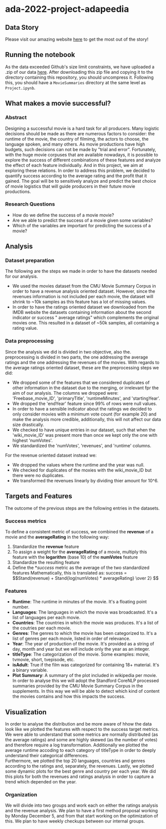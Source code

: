 # ada-2022-project-adapeedia

## Data Story
Please visit our amazing website [here](https://faraldospau.wixsite.com/adapeedia) to get the most out of the story!

## Running the notebook
As the data exceeded Github's size limit constraints, we have uploaded a .zip of our data [here](https://drive.google.com/file/d/1JnCBDjjLFgyH-aWAudfuxixdQzEAczms/view?usp=sharing). After downloading this zip file and copying it to the directory containing this repository, you should uncompress it. Following this, you should have a `MovieSummaries` directory at the same level as `Project.ipynb`.

## What makes a movie successful?

### Abstract
Designing a successful movie is a hard task for all producers. Many logistic decisions should be made as there are numerous factors to consider: the runtime of the movie, the country of filmimg, the actors to choose, the language spoken, and many others. As movie productions have high budgets, such decisions can not be made by "trial and error". Fortunately, with the huge movie corpuses that are available nowadays, it is possible to explore the success of different combinations of these features and analyze the effect of each feature individually. And in this project, we aim at exploring these relations. In order to address this problem, we decided to quantify success according to the average rating and the profit that it gained. The goal will be to sensitively analyze and predict the best choice of movie logistics that will guide producers in their future movie productions.  

### Research Questions
* How do we define the success of a movie movie? 
* Are we able to predict the success of a movie given some variables?
* Which of the variables are important for predicting the success of a movie? 

## Analysis

### Dataset preparation
The following are the steps we made in order to have the datasets needed for our analysis.  
* We used the movies dataset from the CMU Movie Summary Corpus in order to have a revenue analysis oriented dataset. However, since the revenues information is not included per each movie, the dataset will shrink to ~10k samples as this feature has a lot of missing values.  
* In order to have the ratings oriented dataset we downloaded from the IMDB website the datasets containing information about the second indicator or success " average ratings" which complements the original movies one. This resulted in a dataset of ~50k samples, all containing a rating value.  

### Data preprocessing

Since the analysis we did is divided in two objective, also the. preprocessing is divided in two parts, the one addressing the average ratings and the one addressing the revenues of the movies.
With regards to the average ratings oriented dataset, these are the preprocessing steps we did:  
* We dropped some of the features that we considered duplicates of other information in the dataset due to the merging, or irrelevant fpr the aim of our analysis. The columns we dropped were: 'Freebase_movie_ID', 'primaryTitle', 'runtimeMinutes', and 'startingYear'.  
* We dropped the 'endYear' feature since 99% of rows were null values.  
* In order to have a sensible indicator about the ratings we decided to only consider movies with a minimum vote count (for example 20) and make the analysis more credible, additionally, this will not affect our data size drastically.  
* We checked to have unique entries in our dataset, such that when the 'wiki_movie_ID' was present more than once we kept only the one with highest 'numVotes'.  
* We standardized the 'numVotes', 'revenues', and 'runtime' columns.  

For the revenue oriented dataset instead we:
* We dropped the values where the runtime and the year was null.
* We checked for duplicates of the moxies with the wiki_movie_ID but there were no duplicates.
* We transformed the revenues linearly by dividing thier amount for 10^6.

## Targets and Features
The outcome of the previous steps are the following entries in the datasets. 
### Success metrics
To define a consistent metric of success, we combined the **revenue** of a movie and the **averageRating** in the following way:
1) Standardize the **revenue** feature
2) To assign a weight for the **averageRating** of a movie, multiply this feature with the **logarithm** (base 10) of the **numVotes** feature
3) Standardize the resulting feature
4) Define the **success* metric as the average of the two standardized features
Mathematically, this is translated as:
success = $$Stand(revenue) + Stand{log(numVotes) * averageRating} \over 2} $$


### Features
* **Runtime**: The runtime in minutes of the movie. It's a floating point number.
* **Languages**: The languages in which the movie was broadcasted. It's a list of languages per each movie.
* **Countries**: The countries in which the movie was produces. It's a list of the coutries per each movie.
* **Genres**: The genres to which the movie has been categorized to. It's a list of genres per each movie, listed in order of relevance.
* **Year**: The year of production of the movie. It's provided as a string of day, month and year but we will include only the year as an integer.
* **titleType**: The categorization of the movie. Some examples: movie, tvmovie, short, tvepisode, etc.
* **isAdult**: True if the film was categorized for containing 18+ material. It's a binary variable.
* **Plot Summary**: A summary of the plot included in wikipedia per movie. In order to analyse this we will adopt the Standford CoreNLP processed summaries provided by the CMU Movie Summary Corpus in the supplements. In this way we will be able to detect which kind of content the movies contains and how this impacts the success.

## Visualization
In order to analyse the distribution and be more aware of hhow the data look like we plotted the features with respect to the success target metrics. 
We were able to understand that some metrics are normally distributed (as the average ratings) and some are highly skewed (as the number of votes) and therefore require a log transformation. Additionally we plotted the average runtime accoding to each category of titleType in order to deeply understand their categorical differences.  
Furthermore, we plotted the top 20 languages, countries and genres according to the ratings and, separately, the revenues.
Lastly, we plotted some dynamic plots for the best genre and country per each year. We did this plots for both the revenues and ratings analysis in order to capture a trend which depended on the year.


### Organization
We will divide into two groups and work each on either the ratings analysis and the revenue analysis.
We plan to have a first method proposal working by Monday December 5, and from that start working on the optimization of this. We plan to have weekly checkups between our internal groups.





